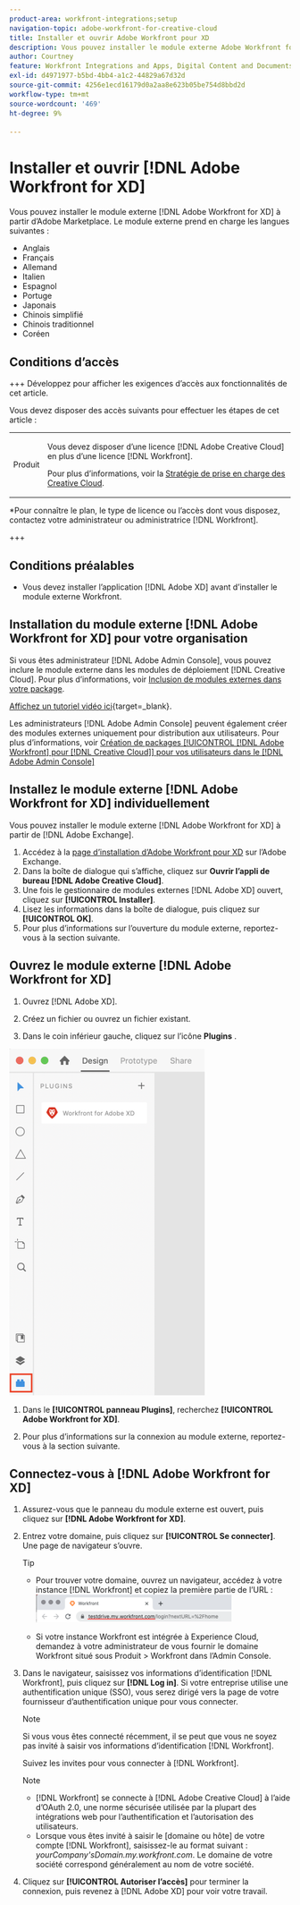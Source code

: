 ```yaml
---
product-area: workfront-integrations;setup
navigation-topic: adobe-workfront-for-creative-cloud
title: Installer et ouvrir Adobe Workfront pour XD
description: Vous pouvez installer le module externe Adobe Workfront for XD depuis Adobe Marketplace.
author: Courtney
feature: Workfront Integrations and Apps, Digital Content and Documents
exl-id: d4971977-b5bd-4bb4-a1c2-44829a67d32d
source-git-commit: 4256e1ecd16179d0a2aa8e623b05be754d8bbd2d
workflow-type: tm+mt
source-wordcount: '469'
ht-degree: 9%

---
```


# Installer et ouvrir [!DNL Adobe Workfront for XD]

Vous pouvez installer le module externe [!DNL Adobe Workfront for XD] à partir d’Adobe Marketplace. Le module externe prend en charge les langues suivantes :

* Anglais
* Français
* Allemand
* Italien
* Espagnol
* Portuge
* Japonais
* Chinois simplifié
* Chinois traditionnel
* Coréen

## Conditions d’accès

+++ Développez pour afficher les exigences d’accès aux fonctionnalités de cet article.

Vous devez disposer des accès suivants pour effectuer les étapes de cet article :

<table style="table-layout:auto"> 
 <col> 
 </col> 
 <col> 
 </col> 
 <tbody> 
 <!-- <tr> 
   <td role="rowheader">[!DNL Adobe Workfront] plan*</td> 
   <td> <p>[!UICONTROL Pro] or higher</p> </td> 
  </tr> 
  <tr data-mc-conditions=""> 
   <td role="rowheader">[!DNL Adobe Workfront] license*</td> 
   <td> <p>[!UICONTROL Work] or [!UICONTROL Plan]</p> </td> 
  </tr> -->
  <tr> 
   <td role="rowheader">Produit</td> 
   <td><p>Vous devez disposer d’une licence [!DNL Adobe Creative Cloud] en plus d’une licence [!DNL Workfront].</p><p>Pour plus d’informations, voir la <a href="https://helpx.adobe.com/support/programs/cc-support-policy.html#cce" class="MCXref xref" xrefformat="{para}">Stratégie de prise en charge des Creative Cloud</a>.</p></td> 
  </tr> 
 </tbody> 
</table>

&#42;Pour connaître le plan, le type de licence ou l’accès dont vous disposez, contactez votre administrateur ou administratrice [!DNL Workfront].

+++

## Conditions préalables

* Vous devez installer l’application [!DNL Adobe XD] avant d’installer le module externe Workfront.

## Installation du module externe [!DNL Adobe Workfront for XD] pour votre organisation

Si vous êtes administrateur [!DNL Adobe Admin Console], vous pouvez inclure le module externe dans les modules de déploiement [!DNL Creative Cloud]. Pour plus d’informations, voir [Inclusion de modules externes dans votre package](https://helpx.adobe.com/in/enterprise/using/manage-extensions.html).

[Affichez un tutoriel vidéo ici](https://www.youtube.com/watch?v=zzvXNLIBzrc){target=_blank}.

Les administrateurs [!DNL Adobe Admin Console] peuvent également créer des modules externes uniquement pour distribution aux utilisateurs. Pour plus d’informations, voir [Création de packages [!UICONTROL [!DNL Adobe Workfront] pour [!DNL Creative Cloud]] pour vos utilisateurs dans le [!DNL Adobe Admin Console]](/help/quicksilver/administration-and-setup/configure-integrations/create-plugin-only-packages.md)

## Installez le module externe [!DNL Adobe Workfront for XD] individuellement

Vous pouvez installer le module externe [!DNL Adobe Workfront for XD] à partir de [!DNL Adobe Exchange].

1. Accédez à la [page d’installation d’Adobe Workfront pour XD](https://exchange.adobe.com/apps/cc/4c3566f9?pluginId=4c3566f9&amp;workflow=share) sur l’Adobe Exchange.
1. Dans la boîte de dialogue qui s’affiche, cliquez sur **Ouvrir l’appli de bureau [!DNL Adobe Creative Cloud]**.
1. Une fois le gestionnaire de modules externes [!DNL Adobe XD] ouvert, cliquez sur **[!UICONTROL Installer]**.
1. Lisez les informations dans la boîte de dialogue, puis cliquez sur **[!UICONTROL OK]**.
1. Pour plus d’informations sur l’ouverture du module externe, reportez-vous à la section suivante.

## Ouvrez le module externe [!DNL Adobe Workfront for XD]

1. Ouvrez [!DNL Adobe XD].

1. Créez un fichier ou ouvrez un fichier existant.

1. Dans le coin inférieur gauche, cliquez sur l’icône **Plugins** .

![](assets/xd-plugin-window-350x620.png)

1. Dans le **[!UICONTROL panneau Plugins]**, recherchez **[!UICONTROL Adobe Workfront for XD]**.

1. Pour plus d’informations sur la connexion au module externe, reportez-vous à la section suivante.

## Connectez-vous à [!DNL Adobe Workfront for XD]

1. Assurez-vous que le panneau du module externe est ouvert, puis cliquez sur **[!DNL Adobe Workfront for XD]**.
1. Entrez votre domaine, puis cliquez sur **[!UICONTROL Se connecter]**. Une page de navigateur s’ouvre.

   >[!TIP]
   >
   >* Pour trouver votre domaine, ouvrez un navigateur, accédez à votre instance [!DNL Workfront] et copiez la première partie de l’URL :\
   >![](assets/domain-350x50.png)
   >
   > * Si votre instance Workfront est intégrée à Experience Cloud, demandez à votre administrateur de vous fournir le domaine Workfront situé sous Produit > Workfront dans l’Admin Console.

1. Dans le navigateur, saisissez vos informations d’identification [!DNL Workfront], puis cliquez sur **[!DNL Log in]**. Si votre entreprise utilise une authentification unique (SSO), vous serez dirigé vers la page de votre fournisseur d’authentification unique pour vous connecter.

   >[!NOTE]
   >
   >Si vous vous êtes connecté récemment, il se peut que vous ne soyez pas invité à saisir vos informations d’identification [!DNL Workfront].

   Suivez les invites pour vous connecter à [!DNL Workfront].

   >[!NOTE]
   >
   >* [!DNL Workfront] se connecte à [!DNL Adobe Creative Cloud] à l’aide d’OAuth 2.0, une norme sécurisée utilisée par la plupart des intégrations web pour l’authentification et l’autorisation des utilisateurs.
   >* Lorsque vous êtes invité à saisir le [domaine ou hôte] de votre compte [!DNL Workfront], saisissez-le au format suivant : *yourCompany&#39;sDomain.my.workfront.com*. Le domaine de votre société correspond généralement au nom de votre société.

1. Cliquez sur **[!UICONTROL Autoriser l’accès]** pour terminer la connexion, puis revenez à [!DNL Adobe XD] pour voir votre travail.

 
